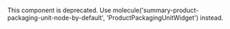 This component is deprecated. Use molecule('summary-product-packaging-unit-node-by-default', 'ProductPackagingUnitWidget') instead.
